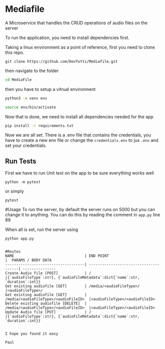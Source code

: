 # Mediafile
A Microservice that handles the CRUD operations of audio files on the server


To run the application, you need to install dependencies first.

Taking a linux environment as a point of reference, first you need to clone this repo.

```
git clone https://github.com/DevTotti/Mediafile.git
```

then navigate to the folder

```bash
cd MediaFile
```

then you have to setup a vitrual environment

```bash
python3 -m venv env

source env/bin/activate
```

Now that is done, we need to install all dependencies needed for the app

```bash
pip install -r requirements.txt
```


Now we are all set. There is a .env file that contains the credentials, you have to create a new env file or change the ```credentials.env``` to jus ```.env``` and set your credentials.

## Run Tests
First we have to run Unit test on the app to be sure everything works well 

```
python -m pytest
```
or simply

```
pytest
```

#Usage
To run the server, by default the server runs on 5000 but you can change it to anything. You can do this by reading the comment in ```app.py``` line 89

When all is set, run the server using

```
python app.py


#Routes
NAME     			                | END POINT                             |  PARAMS / BODY DATA
------------------------------------| --------------------------------------| ---------------
Create Audio file [POST]            | /                                     |{`audioFileType`:str}, {`audioFileMetadata`:dict{`name`:str, `duration`:int}}
Get existing audiofile [GET]        | /media/<audioFileType>/               |<audioFileType>/
Get existing audiofile [GET]        | /media/<audioFileType>/<audioFileID>  |<audioFileType>/<audioFileID>
Delete existing audiofile [DELETE]  | /media/<audioFileType>/<audioFileID>  |<audioFileType>/<audioFileID>
Update Audio file [PUT]             | /                                     |{`audioFileType`:str}, {`audioFileMetadata`:dict{`name`:str, `duration`:int}}


I hope you found it easy

Paul